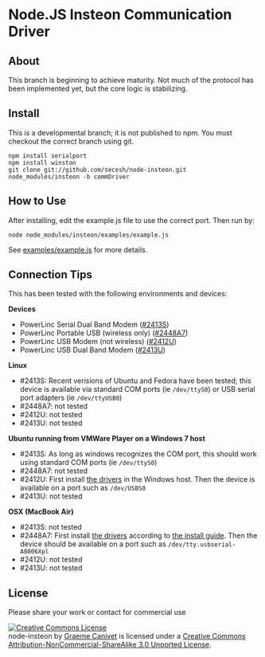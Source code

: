 Node.JS Insteon Communication Driver
====================================

About
-----
This branch is beginning to achieve maturity.  Not much of the protocol has been implemented yet, but the core logic is stabilizing.

Install
-------
This is a developmental branch; it is not published to npm.  You must checkout the correct branch using git.

    npm install serialport
    npm install winston
    git clone git://github.com/secesh/node-insteon.git node_modules/insteon -b commDriver

How to Use
----------
After installing, edit the example.js file to use the correct port.  Then run by:

    node node_modules/insteon/examples/example.js

See [examples/example.js](https://github.com/secesh/node-insteon/tree/commDriver/examples) for more details.

Connection Tips
---------------
This has been tested with the following environments and devices:

**Devices**
  * PowerLinc Serial Dual Band Modem ([#2413S](http://www.smarthome.com/2413S/PowerLinc-Modem-INSTEON-Serial-Interface-Dual-Band/p.aspx))
  * PowerLinc Portable USB (wireless only) ([#2448A7](http://www.smarthome.com/2448A7/INSTEON-Portable-USB-Adapter/p.aspx))
  * PowerLinc USB Modem (not wireless) ([#2412U](http://www.smarthome.com/2412U/PowerLinc-INSTEON-Modem-USB/p.aspx))
  * PowerLinc USB Dual Band Modem ([#2413U](http://www.smarthome.com/2413U/PowerLinc-Modem-INSTEON-USB-Interface-Dual-Band/p.aspx))

**Linux**
  * #2413S: Recent verisions of Ubuntu and Fedora have been tested; this device is available via standard COM ports (ie `/dev/ttyS0`) or USB serial port adapters (ie `/dev/ttyUSB0`)
  * #2448A7: not tested
  * #2412U: not tested
  * #2413U: not tested

**Ubuntu running from VMWare Player on a Windows 7 host**
  * #2413S: As long as windows recognizes the COM port, this should work using standard COM ports (ie `/dev/ttyS0`)
  * #2448A7: not tested
  * #2412U: First install [the drivers](http://www.ftdichip.com/Drivers/VCP.htm) in the Windows host.  Then the device is available on a port such as `/dev/USBS0`
  * #2413U: not tested

**OSX (MacBook Air)**
  * #2413S: not tested
  * #2448A7: First install [the drivers](http://www.ftdichip.com/Drivers/VCP.htm) according to [the install guide](http://www.ftdichip.com/Support/Documents/AppNotes/AN_134_FTDI_Drivers_Installation_Guide_for_MAC_OSX.pdf).  Then the device should be available on a port such as `/dev/tty.usbserial-A8006Xpl`
  * #2412U: not tested
  * #2413U: not tested

License
-------
Please share your work or contact for commercial use

<a rel="license" href="http://creativecommons.org/licenses/by-nc-sa/3.0/"><img alt="Creative Commons License" style="border-width:0" src="http://i.creativecommons.org/l/by-nc-sa/3.0/88x31.png" /></a><br /><span xmlns:dct="http://purl.org/dc/terms/" property="dct:title">node-insteon</span> by <a xmlns:cc="http://creativecommons.org/ns#" href="https://github.com/gcanivet/node-insteon" property="cc:attributionName" rel="cc:attributionURL">Graeme Canivet</a> is licensed under a <a rel="license" href="http://creativecommons.org/licenses/by-nc-sa/3.0/">Creative Commons Attribution-NonCommercial-ShareAlike 3.0 Unported License</a>.